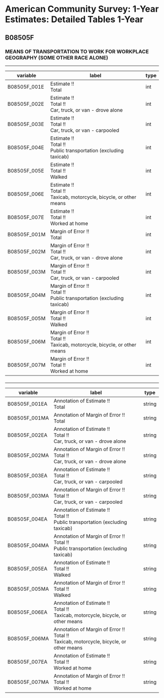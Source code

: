 # American Community Survey: 1-Year Estimates: Detailed Tables 1-Year

## B08505F

### MEANS OF TRANSPORTATION TO WORK FOR WORKPLACE GEOGRAPHY (SOME OTHER RACE ALONE)

___

| variable | label | type |
| ----- | ----- | ----- |
| B08505F_001E | Estimate !!<br>Total | int |
| B08505F_002E | Estimate !!<br>Total !!<br>Car, truck, or van - drove alone | int |
| B08505F_003E | Estimate !!<br>Total !!<br>Car, truck, or van - carpooled | int |
| B08505F_004E | Estimate !!<br>Total !!<br>Public transportation (excluding taxicab) | int |
| B08505F_005E | Estimate !!<br>Total !!<br>Walked | int |
| B08505F_006E | Estimate !!<br>Total !!<br>Taxicab, motorcycle, bicycle, or other means | int |
| B08505F_007E | Estimate !!<br>Total !!<br>Worked at home | int |
| B08505F_001M | Margin of Error !!<br>Total | int |
| B08505F_002M | Margin of Error !!<br>Total !!<br>Car, truck, or van - drove alone | int |
| B08505F_003M | Margin of Error !!<br>Total !!<br>Car, truck, or van - carpooled | int |
| B08505F_004M | Margin of Error !!<br>Total !!<br>Public transportation (excluding taxicab) | int |
| B08505F_005M | Margin of Error !!<br>Total !!<br>Walked | int |
| B08505F_006M | Margin of Error !!<br>Total !!<br>Taxicab, motorcycle, bicycle, or other means | int |
| B08505F_007M | Margin of Error !!<br>Total !!<br>Worked at home | int |
### 

___

| variable | label | type |
| ----- | ----- | ----- |
| B08505F_001EA | Annotation of Estimate !!<br>Total | string |
| B08505F_001MA | Annotation of Margin of Error !!<br>Total | string |
| B08505F_002EA | Annotation of Estimate !!<br>Total !!<br>Car, truck, or van - drove alone | string |
| B08505F_002MA | Annotation of Margin of Error !!<br>Total !!<br>Car, truck, or van - drove alone | string |
| B08505F_003EA | Annotation of Estimate !!<br>Total !!<br>Car, truck, or van - carpooled | string |
| B08505F_003MA | Annotation of Margin of Error !!<br>Total !!<br>Car, truck, or van - carpooled | string |
| B08505F_004EA | Annotation of Estimate !!<br>Total !!<br>Public transportation (excluding taxicab) | string |
| B08505F_004MA | Annotation of Margin of Error !!<br>Total !!<br>Public transportation (excluding taxicab) | string |
| B08505F_005EA | Annotation of Estimate !!<br>Total !!<br>Walked | string |
| B08505F_005MA | Annotation of Margin of Error !!<br>Total !!<br>Walked | string |
| B08505F_006EA | Annotation of Estimate !!<br>Total !!<br>Taxicab, motorcycle, bicycle, or other means | string |
| B08505F_006MA | Annotation of Margin of Error !!<br>Total !!<br>Taxicab, motorcycle, bicycle, or other means | string |
| B08505F_007EA | Annotation of Estimate !!<br>Total !!<br>Worked at home | string |
| B08505F_007MA | Annotation of Margin of Error !!<br>Total !!<br>Worked at home | string |

